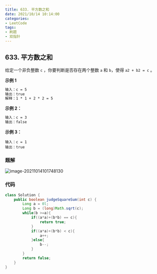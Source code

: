 ```yaml
---
title: 633. 平方数之和
date: 2021/10/14 10:14:00
categories:
- LeetCode
tags:
- 刷题
- 双指针
---
```


## 633. 平方数之和

给定一个非负整数 `c` ，你要判断是否存在两个整数 `a` 和 `b`，使得 `a2 + b2 = c` 。

**示例 1**

```markdown
输入：c = 5
输出：true
解释：1 * 1 + 2 * 2 = 5
```

**示例 2：**

```markdown
输入：c = 3
输出：false
```

**示例 3：**

```
输入：c = 1
输出：true
```

### 题解

![image-20211014101748130](/img/LeetCode/image-20211014101748130.png)

### 代码

```java
class Solution {
    public boolean judgeSquareSum(int c) {
        Long a = 0l;
        Long b = (long)Math.sqrt(c);
        while(b >=a){
            if((a*a)+(b*b) == c){
                return true;
            }
            if((a*a)+(b*b) < c){
                a++;
            }else{   
                b--;
            }
        }
        return false;
    }
}
```

